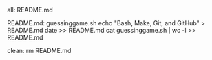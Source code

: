 all: README.md

README.md: guessinggame.sh
	echo "Bash, Make, Git, and GitHub" > README.md
	date >> README.md
	cat guessinggame.sh | wc -l >> README.md

clean:
	rm README.md